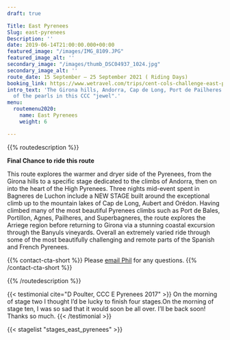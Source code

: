 ```yaml
---
draft: true

Title: East Pyrenees
Slug: east-pyrenees
Description: ''
date: 2019-06-14T21:00:00.000+00:00
featured_image: "/images/IMG_8109.JPG"
featured_image_alt: ''
secondary_image: "/images/thumb_DSC04937_1024.jpg"
secondary_image_alt: ''
route_date: 15 September – 25 September 2021 ( Riding Days)
booking_link: https://www.wetravel.com/trips/cent-cols-challenge-east-pyrenees-2020-phil-deeker-girona-spain-44815560
intro_text: 'The Girona hills, Andorra, Cap de Long, Port de Pailheres : just a few
  of the pearls in this CCC "jewel".'
menu:
  routemenu2020:
    name: East Pyrenees
    weight: 6

---
```

{{% routedescription %}}

**Final Chance to ride this route**

This route explores the warmer and dryer side of the Pyrenees, from the Girona hills to a specific stage dedicated to the climbs of Andorra, then on into the heart of the High Pyrenees. Three nights mid-event spent in Bagneres de Luchon include a NEW STAGE built around the exceptional climb up to the mountain lakes of Cap de Long, Aubert and Orédon. Having climbed many of the most beautiful Pyrenees climbs such as Port de Bales, Portillon, Agnes, Pailheres, and Superbagneres, the route explores the Arriege region before returning to Girona via a stunning coastal excursion through the Banyuls vineyards. Overall an extremely varied ride through some of the most beautifully challenging  and remote parts of the Spanish and French Pyrenees.

{{% contact-cta-short %}}
Please <a class="white dim" href="mailto:mailto:info@centcolschallenge.com">email Phil</a> for any questions.
{{% /contact-cta-short %}}

{{% /routedescription %}}

{{< testimonial cite="D Poulter, CCC E Pyrenees 2017" >}}
On the morning of stage two I thought I’d be lucky to finish four stages.On the morning of stage ten, I was so sad that it would soon be all over. I’ll be back soon! Thanks so much.
{{< /testimonial >}}

{{< stagelist "stages_east_pyrenees" >}}
